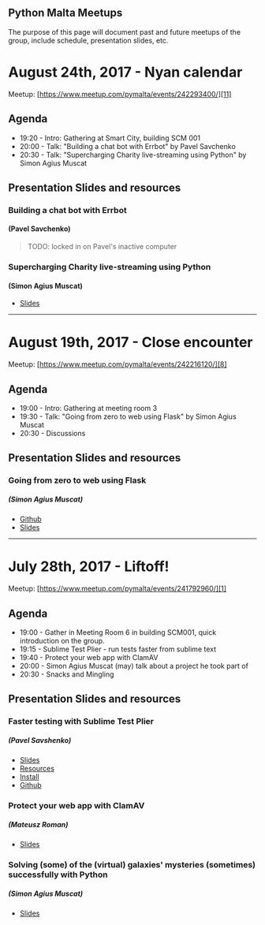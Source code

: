 ## Python Malta Meetups

The purpose of this page will document past and future meetups of the group, include schedule, presentation slides, etc.

# August 24th, 2017 - Nyan calendar

Meetup: [https://www.meetup.com/pymalta/events/242293400/][11]

## Agenda

- 19:20 - Intro: Gathering at Smart City, building SCM 001
- 20:00 - Talk: "Building a chat bot with Errbot" by Pavel Savchenko
- 20:30 - Talk: "Supercharging Charity live-streaming using Python" by Simon Agius Muscat

## Presentation Slides and resources
### Building a chat bot with Errbot
#### (Pavel Savchenko)

> TODO: locked in on Pavel's inactive computer

### Supercharging Charity live-streaming using Python
#### (Simon Agius Muscat)

- [Slides][12]

---

# August 19th, 2017 - Close encounter

Meetup: [https://www.meetup.com/pymalta/events/242216120/][8]

## Agenda

- 19:00 - Intro: Gathering at meeting room 3
- 19:30 - Talk: "Going from zero to web using Flask" by Simon Agius Muscat
- 20:30 - Discussions

## Presentation Slides and resources

### Going from zero to web using Flask
##### (Simon Agius Muscat)

- [Github][9]
- [Slides][10]

---

# July 28th, 2017 - Liftoff!

Meetup: [https://www.meetup.com/pymalta/events/241792960/][1]

## Agenda

- 19:00 - Gather in Meeting Room 6 in building SCM001, quick introduction on the group.
- 19:15 - Sublime Test Plier - run tests faster from sublime text
- 19:40 - Protect your web app with ClamAV
- 20:00 - Simon Agius Muscat (may) talk about a project he took part of
- 20:30 - Snacks and Mingling

## Presentation Slides and resources

### Faster testing with Sublime Test Plier

##### (Pavel Savshenko)

- [Slides][2]
- [Resources][3]
- [Install][4]
- [Github][5]

### Protect your web app with ClamAV

##### (Mateusz Roman)

- [Slides][6]

### Solving (some) of the (virtual) galaxies' mysteries (sometimes) successfully with Python

##### (Simon Agius Muscat)

- [Slides][7]


[1]: https://www.meetup.com/pymalta/events/241792960/
[2]: meetups/2017-07-27/test_plier/test_plier_presentation.pdf
[3]: meetups/2017-07-27/test_plier/test_plier_resources.zip
[4]: https://packagecontrol.io/packages/Test%20Plier
[5]: https://github.com/asfaltboy/SublimeTestPlier
[6]: meetups/2017-07-27/Protect%20your%20web%20app%20with%20ClamAV%20-%20opensource%20AV.pdf
[7]: meetups/2017-07-27/galaxies_mysteries.pdf

[8]: https://www.meetup.com/pymalta/events/242216120/
[9]: https://github.com/purrcat259/zero-to-web-flask-talk
[10]: https://github.com/purrcat259/zero-to-web-flask-talk/blob/master/Zero%20to%20Web.pdf
[11]: https://www.meetup.com/pymalta/events/242293400/
[12]: meetups/2017-08-24/supercharing-charity-livestreaming.pdf 
